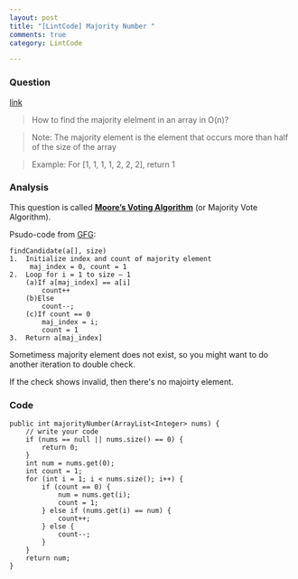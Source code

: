 ```yaml
---
layout: post
title: "[LintCode] Majority Number "
comments: true
category: LintCode

---
```



### Question 

[link](http://www.lintcode.com/en/problem/majority-number/)

> How to find the majority elelment in an array in O(n)?

> Note: The majority element is the element that occurs more than half of the size of the array

> Example: For [1, 1, 1, 1, 2, 2, 2], return 1

### Analysis 

This question is called __[Moore’s Voting Algorithm](http://www.cs.utexas.edu/~moore/best-ideas/mjrty/example.html)__ (or Majority Vote Algorithm). 

Psudo-code from [GFG](http://www.geeksforgeeks.org/majority-element/): 

    findCandidate(a[], size)
    1.  Initialize index and count of majority element
         maj_index = 0, count = 1
    2.  Loop for i = 1 to size – 1
        (a)If a[maj_index] == a[i]
            count++
        (b)Else
            count--;
        (c)If count == 0
            maj_index = i;
            count = 1
    3.  Return a[maj_index]

Sometimess majority element does not exist, so you might want to do another iteration to double check. 

If the check shows invalid, then there's no majoirty element. 

### Code

    public int majorityNumber(ArrayList<Integer> nums) {
        // write your code
        if (nums == null || nums.size() == 0) {
            return 0;
        }
        int num = nums.get(0);
        int count = 1;
        for (int i = 1; i < nums.size(); i++) {
            if (count == 0) {
                num = nums.get(i);
                count = 1;
            } else if (nums.get(i) == num) {
                count++;
            } else {
                count--;
            }
        }
        return num;
    }
